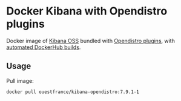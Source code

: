# Docker Kibana with Opendistro plugins

Docker image of [Kibana OSS](https://www.elastic.co/downloads/past-releases#kibana-oss) bundled with [Opendistro plugins](https://opendistro.github.io/for-elasticsearch-docs/docs/kibana/plugins/), with [automated DockerHub builds](https://hub.docker.com/repository/docker/ouestfrance/kibana-opendistro).

## Usage

Pull image:
```
docker pull ouestfrance/kibana-opendistro:7.9.1-1
```
